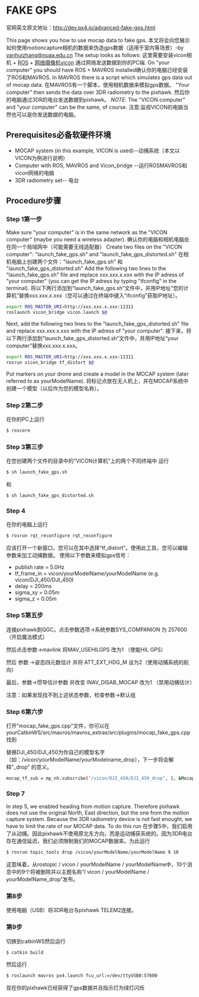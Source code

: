 # FAKE GPS

官网英文原文地址：http://dev.px4.io/advanced-fake-gps.html

This page shows you how to use mocap data to fake gps. 
本文将会向您展示如何使用motioncapture相机的数据来伪造gps数据（适用于室内等场景）-by yanhuizhang@nuaa.edu.cn
The setup looks as follows:
这里需要安装vicon相机 + [ROS](http://www.ros.org/) + [网络摄像机vicon](https://github.com/ethz-asl/vicon_bridge) 通过网络发送数据到你的PC端.
On "your computer" you should have ROS + MAVROS installed确认你的电脑已经安装了ROS和MAVROS.
In MAVROS there is a script which simulates gps data out of mocap data.
在MAVROS有一个脚本，使用相机数据来模拟gps数据。
"Your computer" then sends the data over 3DR radiometry to the pixhawk.
然后你的电脑通过3DR的电台发送数据到pixhawk。
*NOTE*: The "VICON computer" and "your computer" can be the same, of course.
注意:监视VICON的电脑当然也可以是你发送数据的电脑。
## Prerequisites必备软硬件环境

- MOCAP system (in this example, VICON is used)--动捕系统（本文以VICON为例进行说明）
- Computer with ROS, MAVROS and Vicon_bridge --运行ROSMAVROS和vicon网络的电脑
- 3DR radiometry set-- 电台

## Procedure步骤

### Step 1第一步

Make sure "your computer" is in the same network as the "VICON computer" (maybe you need a wireless adapter).
确认你的电脑和相机电脑处在同一个局域网中（可能需要无线适配器）
Create two files on the "VICON computer": "launch_fake_gps.sh" and "launch_fake_gps_distorted.sh" 
在相机电脑上创建两个文件："launch_fake_gps.sh" 和 "launch_fake_gps_distorted.sh"
Add the following two lines to the "launch_fake_gps.sh" file and replace xxx.xxx.x.xxx with the IP adress of "your computer" (you can get the IP adress by typing "ifconfig" in the terminal).
将以下两行添加到“launch_fake_gps.sh”文件中，并用IP地址“您的计算机”替换xxx.xxx.x.xxx（您可以通过在终端中键入“ifconfig”获取IP地址）。
```sh
export ROS_MASTER_URI=http://xxx.xxx.x.xxx:11311
roslaunch vicon_bridge vicon.launch $@
```

Next, add the following two lines to the "launch_fake_gps_distorted.sh" file and replace xxx.xxx.x.xxx with the IP adress of "your computer".
接下来，将以下两行添加到“launch_fake_gps_distorted.sh”文件中，并用IP地址“your computer”替换xxx.xxx.x.xxx。
```sh
export ROS_MASTER_URI=http://xxx.xxx.x.xxx:11311
rosrun vicon_bridge tf_distort $@
```

Put markers on your drone and create a model in the MOCAP system (later referred to as yourModelName).
将标记点放在无人机上，并在MOCAP系统中创建一个模型（以后作为您的模型名称）。
### Step 2第二步
在你的PC上运行

```sh
$ roscore
```


### Step 3第三步

在您创建两个文件的目录中的“VICON计算机”上的两个不同终端中
运行

```sh
$ sh launch_fake_gps.sh
```

和

```sh
$ sh launch_fake_gps_distorted.sh
```


### Step 4

在你的电脑上运行

```sh
$ rosrun rqt_reconfigure rqt_reconfigure
```

应该打开一个新窗口，您可以在其中选择“tf_distort”。使用此工具，您可以编辑参数来加工动捕数据。 
使用以下参数来模拟gps信号：

- publish rate = 5.0Hz
- tf_frame_in = vicon/yourModelName/yourModelName (e.g. vicon/DJI_450/DJI_450)
- delay = 200ms
- sigma_xy = 0.05m
- sigma_z = 0.05m

### Step 5第五步


连接pixhawk到QGC。点击参数选项->系统参数SYS_COMPANION 为 257600（开启魔法模式）

然后点击参数->mavlink  将MAV_USEHILGPS 改为1 （使能HIL GPS）

然后 参数 ->姿态四元数估计 并将 ATT_EXT_HDG_M 设为2（使用动捕系统的航向）

最后，参数->惯导估计参数 并改变 INAV_DISAB_MOCAP 改为1 （禁用动捕估计）

注意：如果发现找不到上述状态参数，检查参数->默认组
### Step 6第六步


打开"mocap_fake_gps.cpp"文件，你可以在yourCatkinWS/src/mavros/mavros_extras/src/plugins/mocap_fake_gps.cpp找到

替换DJI_450/DJI_450为你自己的模型名字（如：/vicon/yourModelName/yourModelname_drop），下一步将会解释"_drop" 的意义。
```sh
mocap_tf_sub = mp_nh.subscribe("/vicon/DJI_450/DJI_450_drop", 1, &MocapFakeGPSPlugin::mocap_tf_cb, this);
```

### Step 7

In step 5, we enabled heading from motion capture. Therefore pixhawk does not use the original North, East direction, but the one from the motion capture system. Because the 3DR radiometry device is not fast enought, we have to limit the rate of our MOCAP data. To do this run
在步骤5中，我们启用了从动捕。因此pixhawk不使用原北东方向，而是运动捕获系统的。因为3DR电台存在通信延迟，我们必须限制我们的MOCAP数据率。为此运行
```sh
$ rosrun topic_tools drop /vicon/yourModelName/yourModelName 9 10
```

这意味着，从rostopic / vicon / yourModelName / yourModelName中，10个消息中的9个将被删除并以主题名称“/ vicon / yourModelName / yourModelName_drop”发布。
### 第8步


使用电脑（USB）将3DR电台与pixhawk TELEM2连接。

### 第9步
切换到catkinWS然后运行

```sh
$ catkin build
```

然后运行

```sh
$ roslaunch mavros px4.launch fcu_url:=/dev/ttyUSB0:57600
```
现在你的pixhawk已经获得了gps数据并且指示灯为绿灯闪烁
